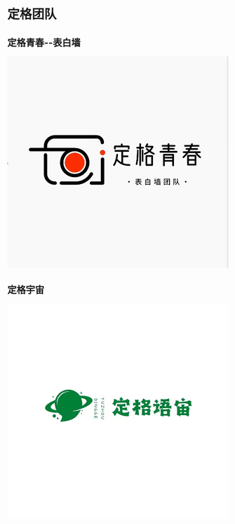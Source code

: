 # 定格团队
## 定格青春--表白墙
[![](love.jpg)](htttps://love.ilovely.top)
## 定格宇宙
[![](chat.jpg)](https://chat.ilovely.top)

